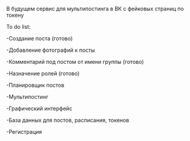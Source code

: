 В будущем сервис для мультипостинга в ВК с фейковых страниц по токену 

To do list:

-Создание поста (готово)

-Добавление фотографий к посты

-Комментарий под постом от имени группы (готово)

-Назначение ролей (готово)

-Планировщик постов

-Мультипостинг

-Графический интерфейс

-База данных для постов, расписания, токенов

-Регистрация

